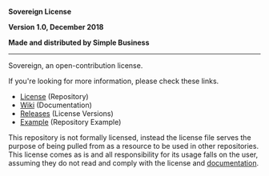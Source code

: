 **Sovereign License**

**Version 1.0, December 2018**

**Made and distributed by Simple Business**

---

Sovereign, an open-contribution license.

If you're looking for more information, please check these links.

* [License](https://github.com/timidapp/Sovereign/blob/master/LICENSE) (Repository)
* [Wiki](https://github.com/timidapp/Sovereign/wiki) (Documentation)
* [Releases](https://github.com/timidapp/Sovereign/releases) (License Versions)
* [Example](https://github.com/timidapp/Sovereign/tree/master/Examples) (Repository Example)

This repository is not formally licensed, instead the license file serves the purpose of being pulled from as a resource to be used in other repositories. This license comes as is and all responsibility for its usage falls on the user, assuming they do not read and comply with the license and [documentation](https://github.com/timidapp/Sovereign/wiki).
